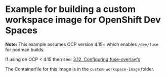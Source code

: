 # Example for building a custom workspace image for OpenShift Dev Spaces

__Note:__ This example assumes OCP version 4.15+ which enables `/dev/fuse` for podman builds.

If using on OCP < 4.15 then see: [3.12. Configuring fuse-overlayfs](https://docs.redhat.com/en/documentation/red_hat_openshift_dev_spaces/3.16/html/administration_guide/configuring-devspaces#configuring-fuse)

The Containerfile for this image is in the `custom-workspace-image` folder.
